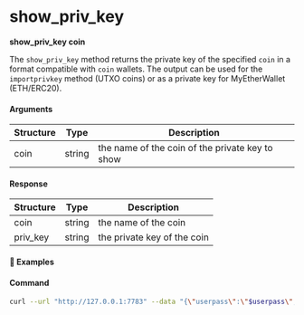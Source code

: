 # show\_priv\_key

**show_priv_key coin**

The `show_priv_key` method returns the private key of the specified `coin` in a format compatible with `coin` wallets.
The output can be used for the `importprivkey` method (UTXO coins) or as a private key for MyEtherWallet (ETH/ERC20).

#### Arguments

| Structure | Type   | Description                                     |
| --------- | ------ | --------------------------------------------    |
| coin      | string | the name of the coin of the private key to show |

#### Response

| Structure       | Type             | Description                                                                                                                                                                                                                                              |
| --------------- | ---------------- | -------------------------------------------------------------------------------------------------------------------------------------------------------------------------------------------------------------------------------------------------------- |
| coin            | string           | the name of the coin                                                                                                                                                                                                                                     |
| priv_key        | string           | the private key of the coin                                                                                                                                                                                                                              |

#### :pushpin: Examples

#### Command

```bash
curl --url "http://127.0.0.1:7783" --data "{\"userpass\":\"$userpass\",\"method\":\"show_priv_key\",\"coin\":\"HELLOWORLD\"}"
```

<div style="margin-top: 0.5rem;">

<collapse-text hidden title="Response">

#### Response (UTXO WIF)

```json
{
  "coin": "HELLOWORLD",
  "priv_key": "UvCjJf4dKSs2vFGVtCnUTAhR5FTZGdg43DDRa9s7s5DV1sSDX14g"
}
```

#### Response (0x-prefixed ETH private key)

```json
{
  "coin": "ETH",
  "priv_key": "0xb8c774f071de08c7fd8f62b97f1a5726f6ce9f1bcf141b70b86689254ed6714e"
}
```

</collapse-text>

</div>
